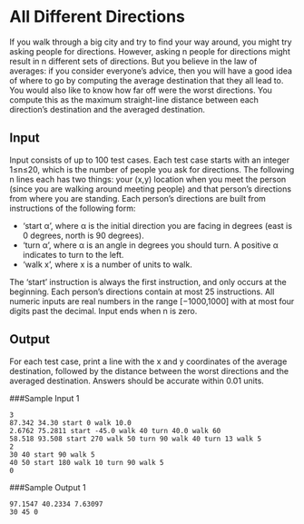 # All Different Directions
If you walk through a big city and try to find your way around, you might try asking people for directions. 
However, asking n people for directions might result in n different sets of directions. 
But you believe in the law of averages: if you consider everyone’s advice, then you will have a good idea 
of where to go by computing the average destination that they all lead to. You would also like to know 
how far off were the worst directions. You compute this as the maximum straight-line distance 
between each direction’s destination and the averaged destination.

## Input
Input consists of up to 100 test cases. Each test case starts with an integer 1≤n≤20, 
which is the number of people you ask for directions. The following n lines each has two things: 
your (x,y) location when you meet the person (since you are walking around meeting people) 
and that person’s directions from where you are standing. 
Each person’s directions are built from instructions of the following form:

* ‘start α’, where α is the initial direction you are facing in degrees (east is 0 degrees, north is 90 degrees).
* ‘turn α’, where α is an angle in degrees you should turn. A positive α indicates to turn to the left.
* ‘walk x’, where x is a number of units to walk.

The ‘start’ instruction is always the first instruction, and only occurs at the beginning. 
Each person’s directions contain at most 25 instructions. 
All numeric inputs are real numbers in the range [−1000,1000] with at most four digits past the decimal. 
Input ends when n is zero.

## Output
For each test case, print a line with the x and y coordinates of the average destination, 
followed by the distance between the worst directions and the averaged destination. 
Answers should be accurate within 0.01 units.

###Sample Input 1
```
3
87.342 34.30 start 0 walk 10.0
2.6762 75.2811 start -45.0 walk 40 turn 40.0 walk 60
58.518 93.508 start 270 walk 50 turn 90 walk 40 turn 13 walk 5
2
30 40 start 90 walk 5
40 50 start 180 walk 10 turn 90 walk 5
0
```

###Sample Output 1
```
97.1547 40.2334 7.63097
30 45 0
```